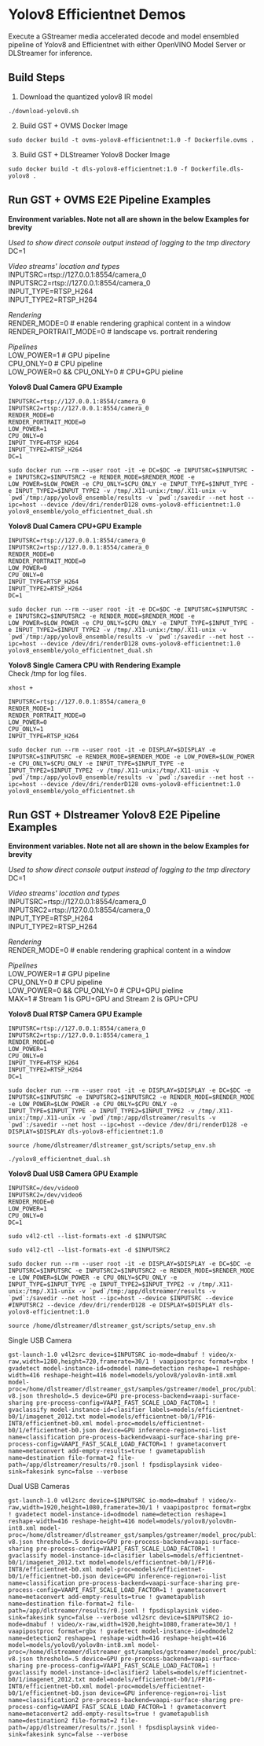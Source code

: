 # Yolov8 Efficientnet Demos
Execute a GStreamer media accelerated decode and model ensembled pipeline of Yolov8 and Efficientnet with either OpenVINO Model Server or DLStreamer for inference.

## Build Steps

1. Download the quantized yolov8 IR model

```
./download-yolov8.sh
```

2. Build GST + OVMS Docker Image

```
sudo docker build -t ovms-yolov8-efficientnet:1.0 -f Dockerfile.ovms .
```

3. Build GST + DLStreamer Yolov8 Docker Image
   
```
sudo docker build -t dls-yolov8-efficientnet:1.0 -f Dockerfile.dls-yolov8 .
```

## Run GST + OVMS E2E Pipeline Examples

**Environment variables. Note not all are shown in the below Examples for brevity**

_Used to show direct console output instead of logging to the tmp directory_<br>
DC=1 

_Video streams' location and types_<br>
INPUTSRC=rtsp://127.0.0.1:8554/camera_0 <br>
INPUTSRC2=rtsp://127.0.0.1:8554/camera_0 <br>
INPUT_TYPE=RTSP_H264<br>
INPUT_TYPE2=RTSP_H264

_Rendering_<br>
RENDER_MODE=0 # enable rendering graphical content in a window<br>
RENDER_PORTRAIT_MODE=0 # landscape vs. portrait rendering<br>

_Pipelines_<br>
LOW_POWER=1  # GPU  pipeline<br>
CPU_ONLY=0   # CPU  pipeline<br>
LOW_POWER=0 && CPU_ONLY=0 # CPU+GPU pieline

**Yolov8 Dual Camera GPU Example**
```
INPUTSRC=rtsp://127.0.0.1:8554/camera_0 
INPUTSRC2=rtsp://127.0.0.1:8554/camera_0 
RENDER_MODE=0
RENDER_PORTRAIT_MODE=0
LOW_POWER=1
CPU_ONLY=0
INPUT_TYPE=RTSP_H264
INPUT_TYPE2=RTSP_H264
DC=1
```

```
sudo docker run --rm --user root -it -e DC=$DC -e INPUTSRC=$INPUTSRC -e INPUTSRC2=$INPUTSRC2 -e RENDER_MODE=$RENDER_MODE -e LOW_POWER=$LOW_POWER -e CPU_ONLY=$CPU_ONLY -e INPUT_TYPE=$INPUT_TYPE -e INPUT_TYPE2=$INPUT_TYPE2 -v /tmp/.X11-unix:/tmp/.X11-unix -v `pwd`/tmp:/app/yolov8_ensemble/results -v `pwd`:/savedir --net host --ipc=host --device /dev/dri/renderD128 ovms-yolov8-efficientnet:1.0 yolov8_ensemble/yolo_efficientnet_dual.sh
```


**Yolov8 Dual Camera CPU+GPU Example**
```
INPUTSRC=rtsp://127.0.0.1:8554/camera_0 
INPUTSRC2=rtsp://127.0.0.1:8554/camera_0 
RENDER_MODE=0
RENDER_PORTRAIT_MODE=0
LOW_POWER=0
CPU_ONLY=0
INPUT_TYPE=RTSP_H264
INPUT_TYPE2=RTSP_H264
DC=1
```

```
sudo docker run --rm --user root -it -e DC=$DC -e INPUTSRC=$INPUTSRC -e INPUTSRC2=$INPUTSRC2 -e RENDER_MODE=$RENDER_MODE -e LOW_POWER=$LOW_POWER -e CPU_ONLY=$CPU_ONLY -e INPUT_TYPE=$INPUT_TYPE -e INPUT_TYPE2=$INPUT_TYPE2 -v /tmp/.X11-unix:/tmp/.X11-unix -v `pwd`/tmp:/app/yolov8_ensemble/results -v `pwd`:/savedir --net host --ipc=host --device /dev/dri/renderD128 ovms-yolov8-efficientnet:1.0 yolov8_ensemble/yolo_efficientnet_dual.sh
```

**Yolov8 Single Camera CPU with Rendering Example**<br>
Check /tmp for log files.

```
xhost +
```

```
INPUTSRC=rtsp://127.0.0.1:8554/camera_0 
RENDER_MODE=1
RENDER_PORTRAIT_MODE=0
LOW_POWER=0
CPU_ONLY=1
INPUT_TYPE=RTSP_H264
```

```
sudo docker run --rm --user root -it -e DISPLAY=$DISPLAY -e INPUTSRC=$INPUTSRC -e RENDER_MODE=$RENDER_MODE -e LOW_POWER=$LOW_POWER -e CPU_ONLY=$CPU_ONLY -e INPUT_TYPE=$INPUT_TYPE -e INPUT_TYPE2=$INPUT_TYPE2 -v /tmp/.X11-unix:/tmp/.X11-unix -v `pwd`/tmp:/app/yolov8_ensemble/results -v `pwd`:/savedir --net host --ipc=host --device /dev/dri/renderD128 ovms-yolov8-efficientnet:1.0 yolov8_ensemble/yolo_efficientnet.sh
```

## Run GST + Dlstreamer Yolov8 E2E Pipeline Examples

**Environment variables. Note not all are shown in the below Examples for brevity**

_Used to show direct console output instead of logging to the tmp directory_<br>
DC=1 

_Video streams' location and types_<br>
INPUTSRC=rtsp://127.0.0.1:8554/camera_0 <br>
INPUTSRC2=rtsp://127.0.0.1:8554/camera_0 <br>
INPUT_TYPE=RTSP_H264<br>
INPUT_TYPE2=RTSP_H264

_Rendering_<br>
RENDER_MODE=0 # enable rendering graphical content in a window<br>

_Pipelines_<br>
LOW_POWER=1  # GPU  pipeline<br>
CPU_ONLY=0   # CPU  pipeline<br>
LOW_POWER=0 && CPU_ONLY=0 # CPU+GPU pieline<br>
MAX=1 # Stream 1 is GPU+GPU and Stream 2 is GPU+CPU

**Yolov8 Dual RTSP Camera GPU Example**
```
INPUTSRC=rtsp://127.0.0.1:8554/camera_0
INPUTSRC2=rtsp://127.0.0.1:8554/camera_1
RENDER_MODE=0
LOW_POWER=1
CPU_ONLY=0
INPUT_TYPE=RTSP_H264
INPUT_TYPE2=RTSP_H264
DC=1
```

```
sudo docker run --rm --user root -it -e DISPLAY=$DISPLAY -e DC=$DC -e INPUTSRC=$INPUTSRC -e INPUTSRC2=$INPUTSRC2 -e RENDER_MODE=$RENDER_MODE -e LOW_POWER=$LOW_POWER -e CPU_ONLY=$CPU_ONLY -e INPUT_TYPE=$INPUT_TYPE -e INPUT_TYPE2=$INPUT_TYPE2 -v /tmp/.X11-unix:/tmp/.X11-unix -v `pwd`/tmp:/app/dlstreamer/results -v `pwd`:/savedir --net host --ipc=host --device /dev/dri/renderD128 -e DISPLAY=$DISPLAY dls-yolov8-efficientnet:1.0 
```

```
source /home/dlstreamer/dlstreamer_gst/scripts/setup_env.sh
```

```
./yolov8_efficientnet_dual.sh
```

**Yolov8 Dual USB Camera GPU Example**
```
INPUTSRC=/dev/video0 
INPUTSRC2=/dev/video6
RENDER_MODE=0
LOW_POWER=1
CPU_ONLY=0
DC=1
```

```
sudo v4l2-ctl --list-formats-ext -d $INPUTSRC
```

```
sudo v4l2-ctl --list-formats-ext -d $INPUTSRC2
```

```
sudo docker run --rm --user root -it -e DISPLAY=$DISPLAY -e DC=$DC -e INPUTSRC=$INPUTSRC -e INPUTSRC2=$INPUTSRC2 -e RENDER_MODE=$RENDER_MODE -e LOW_POWER=$LOW_POWER -e CPU_ONLY=$CPU_ONLY -e INPUT_TYPE=$INPUT_TYPE -e INPUT_TYPE2=$INPUT_TYPE2 -v /tmp/.X11-unix:/tmp/.X11-unix -v `pwd`/tmp:/app/dlstreamer/results -v `pwd`:/savedir --net host --ipc=host --device $INPUTSRC --device #INPUTSRC2 --device /dev/dri/renderD128 -e DISPLAY=$DISPLAY dls-yolov8-efficientnet:1.0 
```

```
source /home/dlstreamer/dlstreamer_gst/scripts/setup_env.sh
```

Single USB Camera

```
gst-launch-1.0 v4l2src device=$INPUTSRC io-mode=dmabuf ! video/x-raw,width=1280,height=720,framerate=30/1 ! vaapipostproc format=rgbx ! gvadetect model-instance-id=odmodel name=detection reshape=1 reshape-width=416 reshape-height=416 model=models/yolov8/yolov8n-int8.xml model-proc=/home/dlstreamer/dlstreamer_gst/samples/gstreamer/model_proc/public/yolo-v8.json threshold=.5 device=GPU pre-process-backend=vaapi-surface-sharing pre-process-config=VAAPI_FAST_SCALE_LOAD_FACTOR=1 ! gvaclassify model-instance-id=clasifier labels=models/efficientnet-b0/1/imagenet_2012.txt model=models/efficientnet-b0/1/FP16-INT8/efficientnet-b0.xml model-proc=models/efficientnet-b0/1/efficientnet-b0.json device=GPU inference-region=roi-list name=classification pre-process-backend=vaapi-surface-sharing pre-process-config=VAAPI_FAST_SCALE_LOAD_FACTOR=1 ! gvametaconvert name=metaconvert add-empty-results=true ! gvametapublish name=destination file-format=2 file-path=/app/dlstreamer/results/r0.jsonl ! fpsdisplaysink video-sink=fakesink sync=false --verbose
```


Dual USB Cameras
```
gst-launch-1.0 v4l2src device=$INPUTSRC io-mode=dmabuf ! video/x-raw,width=1920,height=1080,framerate=30/1 ! vaapipostproc format=rgbx ! gvadetect model-instance-id=odmodel name=detection reshape=1 reshape-width=416 reshape-height=416 model=models/yolov8/yolov8n-int8.xml model-proc=/home/dlstreamer/dlstreamer_gst/samples/gstreamer/model_proc/public/yolo-v8.json threshold=.5 device=GPU pre-process-backend=vaapi-surface-sharing pre-process-config=VAAPI_FAST_SCALE_LOAD_FACTOR=1 ! gvaclassify model-instance-id=clasifier labels=models/efficientnet-b0/1/imagenet_2012.txt model=models/efficientnet-b0/1/FP16-INT8/efficientnet-b0.xml model-proc=models/efficientnet-b0/1/efficientnet-b0.json device=GPU inference-region=roi-list name=classification pre-process-backend=vaapi-surface-sharing pre-process-config=VAAPI_FAST_SCALE_LOAD_FACTOR=1 ! gvametaconvert name=metaconvert add-empty-results=true ! gvametapublish name=destination file-format=2 file-path=/app/dlstreamer/results/r0.jsonl ! fpsdisplaysink video-sink=fakesink sync=false --verbose v4l2src device=$INPUTSRC2 io-mode=dmabuf ! video/x-raw,width=1920,height=1080,framerate=30/1 ! vaapipostproc format=rgbx ! gvadetect model-instance-id=odmodel2 name=detection2 reshape=1 reshape-width=416 reshape-height=416 model=models/yolov8/yolov8n-int8.xml model-proc=/home/dlstreamer/dlstreamer_gst/samples/gstreamer/model_proc/public/yolo-v8.json threshold=.5 device=GPU pre-process-backend=vaapi-surface-sharing pre-process-config=VAAPI_FAST_SCALE_LOAD_FACTOR=1 ! gvaclassify model-instance-id=clasifier2 labels=models/efficientnet-b0/1/imagenet_2012.txt model=models/efficientnet-b0/1/FP16-INT8/efficientnet-b0.xml model-proc=models/efficientnet-b0/1/efficientnet-b0.json device=GPU inference-region=roi-list name=classification2 pre-process-backend=vaapi-surface-sharing pre-process-config=VAAPI_FAST_SCALE_LOAD_FACTOR=1 ! gvametaconvert name=metaconvert2 add-empty-results=true ! gvametapublish name=destination2 file-format=2 file-path=/app/dlstreamer/results/r.jsonl ! fpsdisplaysink video-sink=fakesink sync=false --verbose
```

